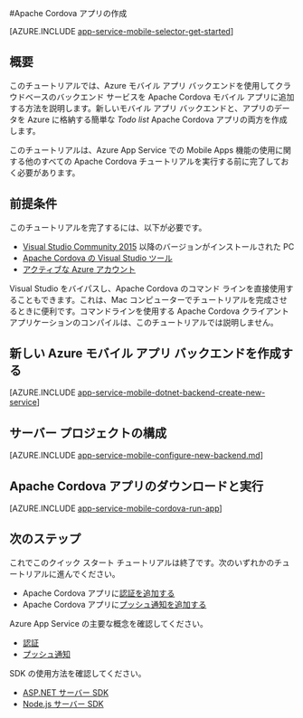 <properties
    pageTitle="Azure App Service Mobile Apps で Cordova アプリを作成する | Microsoft Azure"
    description="Apache Cordova 開発向けの Azure モバイル アプリ バックエンドの使用を開始するには、このチュートリアルに従ってください。"
    services="app-service\mobile"
    documentationCenter="javascript"
    authors="adrianhall"
    manager="ggailey777"
    editor=""
    tags=""
    keywords="cordova,javascript,モバイル,クライアント" />

<tags
    ms.service="app-service-mobile"
    ms.workload="na"
    ms.tgt_pltfrm="mobile-html"
    ms.devlang="javascript"
    ms.topic="article"
    ms.date="02/09/2016"
    ms.author="adrianha"/>

#Apache Cordova アプリの作成

[AZURE.INCLUDE [app-service-mobile-selector-get-started](../../includes/app-service-mobile-selector-get-started.md)]

## 概要

このチュートリアルでは、Azure モバイル アプリ バックエンドを使用してクラウドベースのバックエンド サービスを Apache Cordova モバイル アプリに追加する方法を説明します。新しいモバイル アプリ バックエンドと、アプリのデータを Azure に格納する簡単な _Todo list_ Apache Cordova アプリの両方を作成します。

このチュートリアルは、Azure App Service での Mobile Apps 機能の使用に関する他のすべての Apache Cordova チュートリアルを実行する前に完了しておく必要があります。

## 前提条件

このチュートリアルを完了するには、以下が必要です。

* [Visual Studio Community 2015] 以降のバージョンがインストールされた PC
* [Apache Cordova の Visual Studio ツール]
* [アクティブな Azure アカウント](https://azure.microsoft.com/pricing/free-trial/)

Visual Studio をバイパスし、Apache Cordova のコマンド ラインを直接使用することもできます。これは、Mac コンピューターでチュートリアルを完成させるときに便利です。コマンドラインを使用する Apache Cordova クライアント アプリケーションのコンパイルは、このチュートリアルでは説明しません。

## 新しい Azure モバイル アプリ バックエンドを作成する

[AZURE.INCLUDE [app-service-mobile-dotnet-backend-create-new-service](../../includes/app-service-mobile-dotnet-backend-create-new-service.md)]

## サーバー プロジェクトの構成

[AZURE.INCLUDE [app-service-mobile-configure-new-backend.md](../../includes/app-service-mobile-configure-new-backend.md)]

## Apache Cordova アプリのダウンロードと実行

[AZURE.INCLUDE [app-service-mobile-cordova-run-app](../../includes/app-service-mobile-cordova-run-app.md)]

## 次のステップ

これでこのクイック スタート チュートリアルは終了です。次のいずれかのチュートリアルに進んでください。

* Apache Cordova アプリに[認証を追加する]
* Apache Cordova アプリに[プッシュ通知を追加する]

Azure App Service の主要な概念を確認してください。

* [認証]
* [プッシュ通知]

SDK の使用方法を確認してください。

* [ASP.NET サーバー SDK]
* [Node.js サーバー SDK]

<!-- Images. -->

<!-- URLs -->
[Azure portal]: https://portal.azure.com/
[Visual Studio Community 2015]: http://www.visualstudio.com/
[Apache Cordova の Visual Studio ツール]: https://www.visualstudio.com/ja-JP/features/cordova-vs.aspx
[認証を追加する]: app-service-mobile-cordova-get-started-users.md
[プッシュ通知を追加する]: app-service-mobile-cordova-get-started-push.md
[認証]: app-service-mobile-auth.md
[プッシュ通知]: ../notification-hubs/notification-hubs-overview.md
[ASP.NET サーバー SDK]: app-service-mobile-dotnet-backend-how-to-use-server-sdk.md
[Node.js サーバー SDK]: app-service-mobile-node-backend-how-to-use-server-sdk.md

<!---HONumber=AcomDC_0218_2016-->